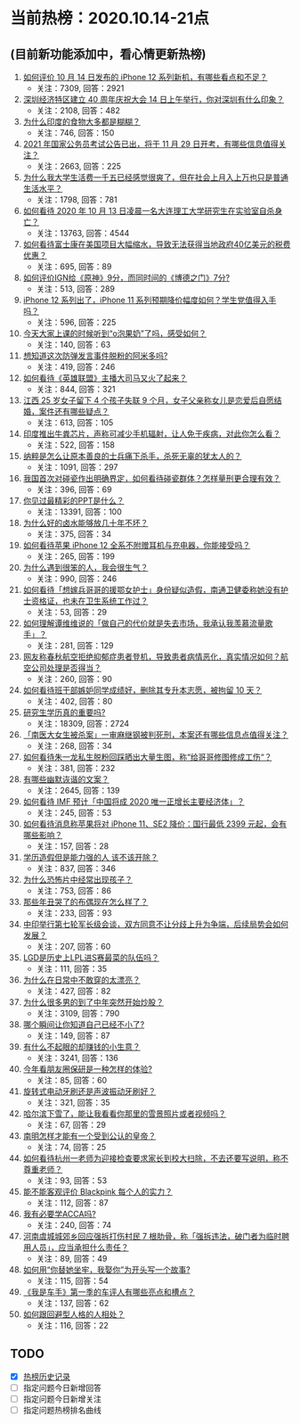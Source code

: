 # 当前热榜：2020.10.14-21点
## (目前新功能添加中，看心情更新热榜)
1. [如何评价 10 月 14 日发布的 iPhone 12 系列新机，有哪些看点和不足？](https://www.zhihu.com/question/425533193)
    * 关注：7309, 回答：2921
2. [深圳经济特区建立 40 周年庆祝大会 14 日上午举行，你对深圳有什么印象？](https://www.zhihu.com/question/425553793)
    * 关注：2108, 回答：482
3. [为什么印度的食物大多都是糊糊？](https://www.zhihu.com/question/422228167)
    * 关注：746, 回答：150
4. [2021 年国家公务员考试公告已出，将于 11 月 29 日开考，有哪些信息值得关注？](https://www.zhihu.com/question/425564927)
    * 关注：2663, 回答：225
5. [为什么我大学生活费一千五已经感觉很爽了，但在社会上月入上万也只是普通生活水平？](https://www.zhihu.com/question/424405086)
    * 关注：1798, 回答：781
6. [如何看待 2020 年 10 月 13 日凌晨一名大连理工大学研究生在实验室自杀身亡？](https://www.zhihu.com/question/425411521)
    * 关注：13763, 回答：4544
7. [如何看待富士康在美国项目大幅缩水，导致无法获得当地政府40亿美元的税费优惠？](https://www.zhihu.com/question/425462381)
    * 关注：695, 回答：89
8. [如何评价IGN给《原神》9分，而同时间的《博德之门》7分?](https://www.zhihu.com/question/425551716)
    * 关注：513, 回答：289
9. [iPhone 12 系列出了，iPhone 11 系列预期降价幅度如何？学生党值得入手吗？](https://www.zhihu.com/question/422108666)
    * 关注：596, 回答：225
10. [今天大家上课的时候听到“o泡果奶”了吗，感受如何？](https://www.zhihu.com/question/425482060)
    * 关注：140, 回答：63
11. [想知道这次防弹发言事件脱粉的阿米多吗?](https://www.zhihu.com/question/425228387)
    * 关注：419, 回答：246
12. [如何看待《英雄联盟》主播大司马又火了起来？](https://www.zhihu.com/question/370811890)
    * 关注：844, 回答：321
13. [江西 25 岁女子留下 4 个孩子失联 9 个月，女子父亲称女儿是恋爱后自愿结婚，案件还有哪些疑点？](https://www.zhihu.com/question/425303262)
    * 关注：613, 回答：105
14. [印度推出牛粪芯片，声称可减少手机辐射，让人免于疾病，对此你怎么看？](https://www.zhihu.com/question/425555837)
    * 关注：522, 回答：158
15. [纳粹是怎么让原本善良的士兵痛下杀手，杀死无辜的犹太人的？](https://www.zhihu.com/question/425187883)
    * 关注：1091, 回答：297
16. [我国首次对碰瓷作出明确界定，如何看待碰瓷群体？怎样量刑更合理有效？](https://www.zhihu.com/question/425590289)
    * 关注：396, 回答：69
17. [你见过最精彩的PPT是什么？](https://www.zhihu.com/question/352418638)
    * 关注：13391, 回答：100
18. [为什么好的卤水能够放几十年不坏？](https://www.zhihu.com/question/30049350)
    * 关注：375, 回答：34
19. [如何看待苹果 iPhone 12 全系不附赠耳机与充电器，你能接受吗？](https://www.zhihu.com/question/425536391)
    * 关注：265, 回答：199
20. [为什么遇到很笨的人，我会很生气？](https://www.zhihu.com/question/26727972)
    * 关注：990, 回答：246
21. [如何看待「想嫁兵哥哥的援鄂女护士」身份疑似造假，南通卫健委称她没有护士资格证，也未在卫生系统工作过？](https://www.zhihu.com/question/425632483)
    * 关注：53, 回答：29
22. [如何理解谭维维说的「做自己的代价就是失去市场，我承认我羡慕流量歌手」？](https://www.zhihu.com/question/425559049)
    * 关注：281, 回答：129
23. [网友称春秋航空拒绝抑郁症患者登机，导致患者病情恶化，真实情况如何？航空公司处理是否得当？](https://www.zhihu.com/question/425545454)
    * 关注：260, 回答：90
24. [如何看待班干部嫉妒同学成绩好，删除其专升本志愿，被拘留 10 天？](https://www.zhihu.com/question/425620281)
    * 关注：402, 回答：80
25. [研究生学历真的重要吗?](https://www.zhihu.com/question/346149746)
    * 关注：18309, 回答：2724
26. [「南医大女生被杀案」一审麻继钢被判死刑，本案还有哪些信息点值得关注？](https://www.zhihu.com/question/425612591)
    * 关注：268, 回答：34
27. [如何看待朱一龙私生脱粉回踩晒出大量生图，称“给哥哥修图修成工伤“？](https://www.zhihu.com/question/425593109)
    * 关注：381, 回答：232
28. [有哪些幽默诙谐的文案？](https://www.zhihu.com/question/404508100)
    * 关注：2645, 回答：139
29. [如何看待 IMF 预计「中国将成 2020 唯一正增长主要经济体」？](https://www.zhihu.com/question/425525943)
    * 关注：245, 回答：53
30. [如何看待消息称苹果将对 iPhone 11、SE2 降价：国行最低 2399 元起，会有哪些影响？](https://www.zhihu.com/question/424232961)
    * 关注：157, 回答：28
31. [学历造假但是能力强的人 该不该开除？](https://www.zhihu.com/question/290657662)
    * 关注：837, 回答：346
32. [为什么恐怖片中经常出现孩子？](https://www.zhihu.com/question/25919275)
    * 关注：753, 回答：86
33. [那些年丑哭了的布偶现在怎么样了？](https://www.zhihu.com/question/347366986)
    * 关注：233, 回答：93
34. [中印举行第七轮军长级会谈，双方同意不让分歧上升为争端，后续局势会如何发展？](https://www.zhihu.com/question/425498749)
    * 关注：207, 回答：60
35. [LGD是历史上LPL进S赛最菜的队伍吗？](https://www.zhihu.com/question/423042441)
    * 关注：111, 回答：35
36. [为什么在日常中不敢穿的太漂亮？](https://www.zhihu.com/question/31434644)
    * 关注：427, 回答：82
37. [为什么很多男的到了中年突然开始炒股？](https://www.zhihu.com/question/419997323)
    * 关注：3109, 回答：790
38. [哪个瞬间让你知道自己已经不小了?](https://www.zhihu.com/question/425625068)
    * 关注：149, 回答：87
39. [有什么不起眼的却赚钱的小生意？](https://www.zhihu.com/question/325432814)
    * 关注：3241, 回答：136
40. [今年看朋友圈保研是一种怎样的体验?](https://www.zhihu.com/question/425244567)
    * 关注：85, 回答：60
41. [旋转式电动牙刷还是声波振动牙刷好？](https://www.zhihu.com/question/24804430)
    * 关注：321, 回答：35
42. [哈尔滨下雪了，能让我看看你那里的雪景照片或者视频吗？](https://www.zhihu.com/question/425558476)
    * 关注：67, 回答：29
43. [南明怎样才能有一个受到公认的皇帝？](https://www.zhihu.com/question/424818794)
    * 关注：74, 回答：25
44. [如何看待杭州一老师为迎接检查要求家长到校大扫除，不去还要写说明，称不尊重老师？](https://www.zhihu.com/question/425592324)
    * 关注：93, 回答：53
45. [能不能客观评价 Blackpink 每个人的实力？](https://www.zhihu.com/question/391589786)
    * 关注：112, 回答：87
46. [我有必要学ACCA吗?](https://www.zhihu.com/question/411280489)
    * 关注：240, 回答：74
47. [河南虞城城郊乡回应强拆打伤村民 7 根肋骨，称「强拆违法，破门者为临时聘用人员」，应当承担什么责任？](https://www.zhihu.com/question/425601308)
    * 关注：89, 回答：49
48. [如何用“你替她坐牢，我娶你”为开头写一个故事?](https://www.zhihu.com/question/418547596)
    * 关注：115, 回答：54
49. [《我是车手》第一季的车评人有哪些亮点和槽点？](https://www.zhihu.com/question/425466827)
    * 关注：137, 回答：62
50. [如何跟回避型人格的人相处？](https://www.zhihu.com/question/416440367)
    * 关注：116, 回答：22
## TODO
* [x] [热榜历史记录](hot_history/AllHot.md)
* [ ] 指定问题今日新增回答
* [ ] 指定问题今日新增关注
* [ ] 指定问题热榜排名曲线
